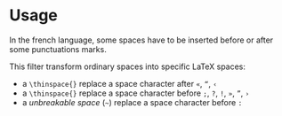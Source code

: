 Usage
=====

In the french language, some spaces have to be inserted before or after some punctuations marks.

This filter transform ordinary spaces into specific LaTeX spaces:

* a `\thinspace{}` replace a space character after `«`, `“`, `‹`
* a `\thinspace{}` replace a space character before `;`, `?`, `!`, `»`, `”`, `›`
* a *unbreakable space* (`~`) replace a space character before `:`
